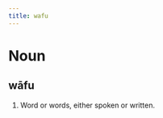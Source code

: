 ```yaml
---
title: wafu
---
```


Noun
================================

wāfu
----------------

1. Word or words, either spoken or written.
